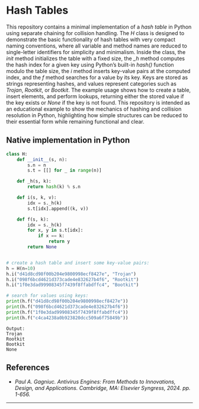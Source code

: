 # Hash Tables

This repository contains a minimal implementation of a <i>hash table</i> in Python using separate chaining for collision handling. The <i>H</i> class is designed to demonstrate the basic functionality of hash tables with very compact naming conventions, where all variable and method names are reduced to single-letter identifiers for simplicity and minimalism. Inside the class, the <i>init</i> method initializes the table with a fixed size, the <i>_h</i> method computes the hash index for a given key using Python’s built-in <i>hash()</i> function modulo the table size, the <i>i</i> method inserts key-value pairs at the computed index, and the <i>f</i> method searches for a value by its key. Keys are stored as strings representing hashes, and values represent categories such as <i>Trojan</i>, <i>Rootkit</i>, or <i>Bootkit</i>. The example usage shows how to create a table, insert elements, and perform lookups, returning either the stored value if the key exists or <i>None</i> if the key is not found. This repository is intended as an educational example to show the mechanics of hashing and collision resolution in Python, highlighting how simple structures can be reduced to their essential form while remaining functional and clear.

## Native implementation in Python

```python
class H:
    def __init__(s, n):
        s.n = n
        s.t = [[] for _ in range(n)]

    def _h(s, k):
        return hash(k) % s.n

    def i(s, k, v):
        idx = s._h(k)
        s.t[idx].append((k, v))

    def f(s, k):
        idx = s._h(k)
        for x, y in s.t[idx]:
            if x == k:
                return y
        return None


# create a hash table and insert some key-value pairs:
h = H(n=10)
h.i("d41d8cd98f00b204e9800998ecf8427e", "Trojan")
h.i("098f6bcd4621d373cade4e832627b4f6", "Rootkit")
h.i("1f0e3dad99908345f7439f8ffabdffc4", "Bootkit")

# search for values using keys:
print(h.f("d41d8cd98f00b204e9800998ecf8427e"))
print(h.f("098f6bcd4621d373cade4e832627b4f6"))
print(h.f("1f0e3dad99908345f7439f8ffabdffc4"))
print(h.f("c4ca4238a0b923820dcc509a6f75849b"))
``` 

```text
Output:
Trojan
Rootkit
Bootkit
None
```

## References

- <i>Paul A. Gagniuc. Antivirus Engines: From Methods to Innovations, Design, and Applications. Cambridge, MA: Elsevier Syngress, 2024. pp. 1-656.</i>

***

